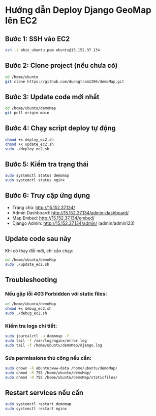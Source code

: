 # Hướng dẫn Deploy Django GeoMap lên EC2

## Bước 1: SSH vào EC2
```bash
ssh -i ohio_ubuntu.pem ubuntu@15.152.37.134
```

## Bước 2: Clone project (nếu chưa có)
```bash
cd /home/ubuntu
git clone https://github.com/duongtran1206/demoMap.git
```

## Bước 3: Update code mới nhất
```bash
cd /home/ubuntu/demoMap
git pull origin main
```

## Bước 4: Chạy script deploy tự động
```bash
chmod +x deploy_ec2.sh
chmod +x update_ec2.sh
sudo ./deploy_ec2.sh
```

## Bước 5: Kiểm tra trạng thái
```bash
sudo systemctl status demomap
sudo systemctl status nginx
```

## Bước 6: Truy cập ứng dụng
- Trang chủ: http://15.152.37.134/
- Admin Dashboard: http://15.152.37.134/admin-dashboard/
- Map Embed: http://15.152.37.134/embed/
- Django Admin: http://15.152.37.134/admin/ (admin/admin123)

## Update code sau này
Khi có thay đổi mới, chỉ cần chạy:
```bash
cd /home/ubuntu/demoMap
sudo ./update_ec2.sh
```

## Troubleshooting

### Nếu gặp lỗi 403 Forbidden với static files:
```bash
cd /home/ubuntu/demoMap
chmod +x debug_ec2.sh
sudo ./debug_ec2.sh
```

### Kiểm tra logs chi tiết:
```bash
sudo journalctl -u demomap -f
sudo tail -f /var/log/nginx/error.log
sudo tail -f /home/ubuntu/demoMap/django.log
```

### Sửa permissions thủ công nếu cần:
```bash
sudo chown -R ubuntu:www-data /home/ubuntu/demoMap/
sudo chmod -R 755 /home/ubuntu/demoMap/
sudo chmod -R 755 /home/ubuntu/demoMap/staticfiles/
```

## Restart services nếu cần
```bash
sudo systemctl restart demomap
sudo systemctl restart nginx
```